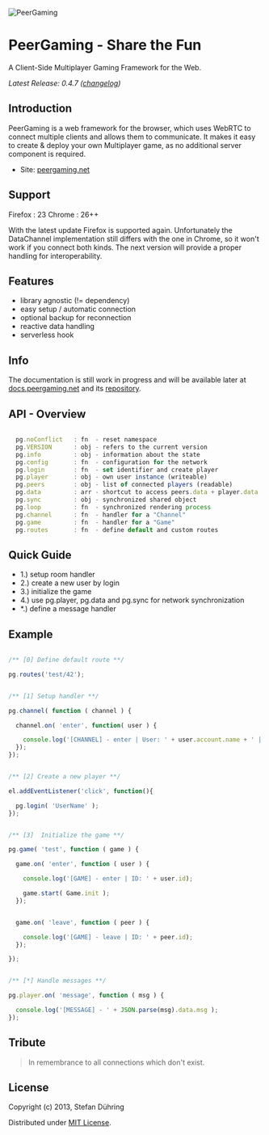 ![PeerGaming](https://raw.github.com/PeerGaming/thesis/master/raw/logo/pg-logo_v2.png)

PeerGaming - Share the Fun
==========================

A Client-Side Multiplayer Gaming Framework for the Web.

_Latest Release: 0.4.7 ([changelog](https://github.com/PeerGaming/peergaming/blob/master/HISTORY.md))_


## Introduction

PeerGaming is a web framework for the browser, which uses WebRTC to connect multiple clients
and allows them to communicate. It makes it easy to create & deploy your own Multiplayer game,
as no additional server component is required.

- Site: [peergaming.net](http://peergaming.net)


## Support

  Firefox : 23
  Chrome  : 26++

With the latest update Firefox is supported again. Unfortunately the DataChannel
implementation still differs with the one in Chrome, so it won't work if you connect
both kinds. The next version will provide a proper handling for interoperability.


## Features

* library agnostic (!= dependency)
* easy setup / automatic connection
* optional backup for reconnection
* reactive data handling
* serverless hook


## Info

The documentation is still work in progress and will be available later at [docs.peergaming.net](http://docs.peergaming.net) and its [repository](https://github.com/PeerGaming/documentation).


## API - Overview

``` js

  pg.noConflict   : fn  - reset namespace
  pg.VERSION      : obj - refers to the current version
  pg.info         : obj - information about the state
  pg.config       : fn  - configuration for the network
  pg.login        : fn  - set identifier and create player
  pg.player       : obj - own user instance (writeable)
  pg.peers        : obj - list of connected players (readable)
  pg.data         : arr - shortcut to access peers.data + player.data
  pg.sync         : obj - synchronized shared object
  pg.loop         : fn  - synchronized rendering process
  pg.channel      : fn  - handler for a "Channel"
  pg.game         : fn  - handler for a "Game"
  pg.routes       : fn  - define default and custom routes

```


## Quick Guide

- 1.) setup room handler
- 2.) create a new user by login
- 3.) initialize the game
- 4.) use pg.player, pg.data and pg.sync for network synchronization
- *.) define a message handler


## Example

```js

/** [0] Define default route **/

pg.routes('test/42');


/** [1] Setup handler **/

pg.channel( function ( channel ) {

  channel.on( 'enter', function( user ) {

    console.log('[CHANNEL] - enter | User: ' + user.account.name + ' | Channel: ' + channel.id);
  });
});


/** [2] Create a new player **/

el.addEventListener('click', function(){

  pg.login( 'UserName' );
});


/** [3]  Initialize the game **/

pg.game( 'test', function ( game ) {

  game.on( 'enter', function ( user ) {

    console.log('[GAME] - enter | ID: ' + user.id);

    game.start( Game.init );
  });


  game.on( 'leave', function ( peer ) {

    console.log('[GAME] - leave | ID: ' + peer.id);
  });

});


/** [*] Handle messages **/

pg.player.on( 'message', function ( msg ) {

  console.log('[MESSAGE] - ' + JSON.parse(msg).data.msg );
});


```

## Tribute

> In remembrance to all connections which don't exist.


## License

Copyright (c) 2013, Stefan Dühring

Distributed under [MIT License](https://github.com/PeerGaming/peergaming/blob/master/LICENSE).

